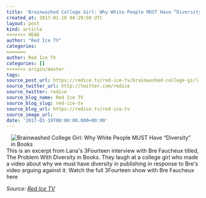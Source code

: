 ```yaml
---
title: 'Brainwashed College Girl: Why White People MUST Have “Diversity” in Books'
created_at: 2017-01-19 04:29:50 UTC
layout: post
kind: article
<<<<<<< HEAD
author: "Red Ice TV"
categories: 
=======
author: Red Ice TV
categories: []
>>>>>>> origin/master
tags: 
source_post_url: https://redice.tv/red-ice-tv/brainwashed-college-girl-why-white-people-must-have-diversity-in-books
source_twitter_url: http://twitter.com/redice
source_twitter: redice
source_blog_name: Red Ice TV
source_blog_slug: red-ice-tv
source_blog_url: https://redice.tv/red-ice-tv
source_image_url: 
date: '2017-01-19T00:00:00.000+00:00'
---
```

<img align="left" hspace="12" alt="Brainwashed College Girl: Why White People MUST Have &ldquo;Diversity&rdquo; in Books" src="https://rdice.net/a/c/t/17/RITV-Forced-Diversity-in-Publishing.9cd7b47f.jpg"> This is an excerpt from Lana's 3Fourteen interview with Bre Faucheux titled, The Problem With Diversity in Books. They laugh at a college girl who made a video about why we must have diversity in publishing in response to Bre's video arguing against it.
Watch the full 3Fourteen show with Bre Faucheux here<div class="">
    <i>Source: <a href="https://redice.tv/red-ice-tv">Red Ice TV</a></i>
</div>
